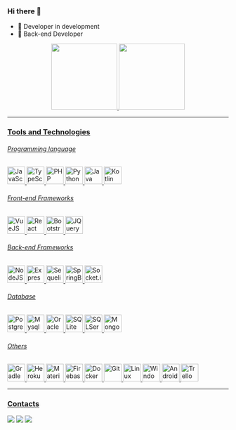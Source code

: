 ### Hi there 👋

- 🚀  Developer in development
- 🎯  Back-end Developer
<div align="center">
<a href="https://github.com/LucaoMendes">
<img height="150em" src="https://github-readme-stats.vercel.app/api/top-langs/?username=LucaoMendes&layout=compact&langs_count=7&theme=dracula"/>
<img height="150em" src="https://github-readme-stats.vercel.app/api?username=LucaoMendes&show_icons=true&theme=dracula&include_all_commits=true&count_private=true"/>
</div>
<hr/>

### Tools and Technologies

###### Programming language

<p>
<img title="JavaScript" alt="JavaScript" height="40px" src="https://cdn.jsdelivr.net/gh/devicons/devicon/icons/javascript/javascript-original.svg" />
<img title="TypeScript" alt="TypeScript" height="40px" src="https://cdn.jsdelivr.net/gh/devicons/devicon/icons/typescript/typescript-original.svg" />
<img title="PHP" alt="PHP" height="40px" src="https://cdn.jsdelivr.net/gh/devicons/devicon/icons/php/php-plain.svg" />
<img title="Python" alt="Python" height="40px" src="https://cdn.jsdelivr.net/gh/devicons/devicon/icons/python/python-original.svg" />
<img title="Java" alt="Java" height="40px" src="https://cdn.jsdelivr.net/gh/devicons/devicon/icons/java/java-original.svg" />
<img title="Kotlin" alt="Kotlin" height="40px" src="https://cdn.jsdelivr.net/gh/devicons/devicon/icons/kotlin/kotlin-original.svg" />
</p>

###### Front-end Frameworks
<p>
<img title="VueJS" alt="VueJS" height="40px" src="https://cdn.jsdelivr.net/gh/devicons/devicon/icons/vuejs/vuejs-original.svg" />
<img title="React" alt="React" height="40px" src="https://cdn.jsdelivr.net/gh/devicons/devicon/icons/react/react-original.svg" />
<img title="Bootstrap" alt="Bootstrap" height="40px" src="https://cdn.jsdelivr.net/gh/devicons/devicon/icons/bootstrap/bootstrap-original.svg" />
<img title="JQuery" alt="JQuery" height="40px" src="https://cdn.jsdelivr.net/gh/devicons/devicon/icons/jquery/jquery-original.svg" />
</p>

###### Back-end Frameworks
<p>
<img title="NodeJS" alt="NodeJS" height="40px" src="https://cdn.jsdelivr.net/gh/devicons/devicon/icons/nodejs/nodejs-original.svg" />
<img title="Express" alt="Express" height="40px"  src="https://cdn.jsdelivr.net/gh/devicons/devicon/icons/express/express-original.svg" />
<img title="Sequelize" alt="Sequelize" height="40px" src="https://cdn.jsdelivr.net/gh/devicons/devicon/icons/sequelize/sequelize-original.svg" />
<img title="SpringBoot" alt="SpringBoot" height="40px" src="https://cdn.jsdelivr.net/gh/devicons/devicon/icons/spring/spring-original.svg" />
<img title="Socket.io" alt="Socket.io" height="40px" src="https://cdn.jsdelivr.net/gh/devicons/devicon/icons/socketio/socketio-original.svg" />
</p>

###### Database
<p>
<img title="PostgreSQL" alt="PostgreSQL" height="40px" src="https://cdn.jsdelivr.net/gh/devicons/devicon/icons/postgresql/postgresql-original.svg" />
<img title="Mysql" alt="Mysql" height="40px"  src="https://cdn.jsdelivr.net/gh/devicons/devicon/icons/mysql/mysql-original.svg" />
<img title="Oracle DB" alt="Oracle DB" height="40px"  src="https://cdn.jsdelivr.net/gh/devicons/devicon/icons/oracle/oracle-original.svg" />
<img title="SQLite" alt="SQLite" height="40px"  src="https://cdn.jsdelivr.net/gh/devicons/devicon/icons/sqlite/sqlite-original.svg" />
<img title="SQLServer" alt="SQLServer" height="40px"  src="https://cdn.jsdelivr.net/gh/devicons/devicon/icons/microsoftsqlserver/microsoftsqlserver-plain.svg" />
<img title="MongoDB" alt="MongoDB" height="40px"  src="https://cdn.jsdelivr.net/gh/devicons/devicon/icons/mongodb/mongodb-original.svg" />
</p>

###### Others
<p>
<img title="Gradle" alt="Gradle" height="40px"  src="https://cdn.jsdelivr.net/gh/devicons/devicon/icons/gradle/gradle-plain.svg" />
<img title="Heroku" alt="Heroku" height="40px"  src="https://cdn.jsdelivr.net/gh/devicons/devicon/icons/heroku/heroku-original.svg" />
<img title="MaterialUI" alt="MaterialUI" height="40px"  src="https://cdn.jsdelivr.net/gh/devicons/devicon/icons/materialui/materialui-original.svg" />
<img title="Firebase" alt="Firebase" height="40px"  src="https://cdn.jsdelivr.net/gh/devicons/devicon/icons/firebase/firebase-plain.svg" />
<img title="Docker" alt="Docker" height="40px"  src="https://cdn.jsdelivr.net/gh/devicons/devicon/icons/docker/docker-original.svg" />
<img title="Git" alt="Git" height="40px"  src="https://cdn.jsdelivr.net/gh/devicons/devicon/icons/git/git-original.svg" />
<img title="Linux" alt="Linux" height="40px" src="https://cdn.jsdelivr.net/gh/devicons/devicon/icons/linux/linux-original.svg" />
<img title="Windows" alt="Windows" height="40px"  src="https://cdn.jsdelivr.net/gh/devicons/devicon/icons/windows8/windows8-original.svg" />
<img title="Android" alt="Android" height="40px"  src="https://cdn.jsdelivr.net/gh/devicons/devicon/icons/android/android-original.svg" />
<img title="Trello" alt="Trello" height="40px"  src="https://cdn.jsdelivr.net/gh/devicons/devicon/icons/trello/trello-plain.svg" />
</p>

<hr/>

### Contacts
<div>

<a href="https://instagram.com/lucaa.mendes" target="_blank"><img src="https://img.shields.io/badge/-Instagram-%23E4405F?style=for-the-badge&logo=instagram&logoColor=white" target="_blank"></a>
<a href = "mailto:lucas1999mendes@gmail.com"><img src="https://img.shields.io/badge/Gmail-D14836?style=for-the-badge&logo=gmail&logoColor=white" target="_blank"></a>
<a href="https://www.linkedin.com/in/lucas-mendes-62812916a/" target="_blank"><img src="https://img.shields.io/badge/-LinkedIn-%230077B5?style=for-the-badge&logo=linkedin&logoColor=white" target="_blank"></a>   
</div>
